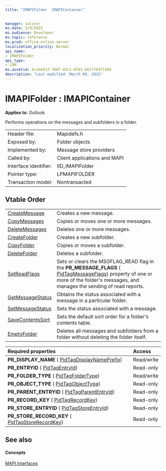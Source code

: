 ```yaml
---
title: "IMAPIFolder  IMAPIContainer"
 
 
manager: soliver
ms.date: 3/9/2015
ms.audience: Developer
ms.topic: reference
ms.prod: office-online-server
localization_priority: Normal
api_name:
- IMAPIFolder
api_type:
- COM
ms.assetid: bc2e8d17-7687-43c2-8f01-b677703f7288
description: "Last modified: March 09, 2015"
---
```


# IMAPIFolder : IMAPIContainer

  
  
**Applies to**: Outlook 
  
Performs operations on the messages and subfolders in a folder.
  
|||
|:-----|:-----|
|Header file:  <br/> |Mapidefs.h  <br/> |
|Exposed by:  <br/> |Folder objects  <br/> |
|Implemented by:  <br/> |Message store providers  <br/> |
|Called by:  <br/> |Client applications and MAPI  <br/> |
|Interface identifier:  <br/> |IID_IMAPIFolder  <br/> |
|Pointer type:  <br/> |LPMAPIFOLDER  <br/> |
|Transaction model:  <br/> |Nontransacted  <br/> |
   
## Vtable Order

|||
|:-----|:-----|
|[CreateMessage](imapifolder-createmessage.md) <br/> |Creates a new message.  <br/> |
|[CopyMessages](imapifolder-copymessages.md) <br/> |Copies or moves one or more messages.  <br/> |
|[DeleteMessages](imapifolder-deletemessages.md) <br/> |Deletes one or more messages.  <br/> |
|[CreateFolder](imapifolder-createfolder.md) <br/> |Creates a new subfolder.  <br/> |
|[CopyFolder](imapifolder-copyfolder.md) <br/> |Copies or moves a subfolder.  <br/> |
|[DeleteFolder](imapifolder-deletefolder.md) <br/> |Deletes a subfolder.  <br/> |
|[SetReadFlags](imapifolder-setreadflags.md) <br/> |Sets or clears the MSGFLAG_READ flag in the **PR_MESSAGE_FLAGS** ( [PidTagMessageFlags](pidtagmessageflags-canonical-property.md)) property of one or more of the folder's messages, and manages the sending of read reports.  <br/> |
|[GetMessageStatus](imapifolder-getmessagestatus.md) <br/> |Obtains the status associated with a message in a particular folder.  <br/> |
|[SetMessageStatus](imapifolder-setmessagestatus.md) <br/> |Sets the status associated with a message.  <br/> |
|[SaveContentsSort](imapifolder-savecontentssort.md) <br/> |Sets the default sort order for a folder's contents table.  <br/> |
|[EmptyFolder](imapifolder-emptyfolder.md) <br/> |Deletes all messages and subfolders from a folder without deleting the folder itself.  <br/> |
   
|**Required properties**|**Access**|
|:-----|:-----|
|**PR_DISPLAY_NAME** ( [PidTagDisplayNamePrefix](pidtagdisplaynameprefix-canonical-property.md))  <br/> |Read/write  <br/> |
|**PR_ENTRYID** ( [PidTagEntryId](pidtagentryid-canonical-property.md))  <br/> |Read-only  <br/> |
|**PR_FOLDER_TYPE** ( [PidTagFolderType](pidtagfoldertype-canonical-property.md))  <br/> |Read/write  <br/> |
|**PR_OBJECT_TYPE** ( [PidTagObjectType](pidtagobjecttype-canonical-property.md))  <br/> |Read-only  <br/> |
|**PR_PARENT_ENTRYID** ( [PidTagParentEntryId](pidtagparententryid-canonical-property.md))  <br/> |Read-only  <br/> |
|**PR_RECORD_KEY** ( [PidTagRecordKey](pidtagrecordkey-canonical-property.md))  <br/> |Read-only  <br/> |
|**PR_STORE_ENTRYID** ( [PidTagStoreEntryId](pidtagstoreentryid-canonical-property.md))  <br/> |Read-only  <br/> |
|**PR_STORE_RECORD_KEY** ( [PidTagStoreRecordKey](pidtagstorerecordkey-canonical-property.md))  <br/> |Read-only  <br/> |
   
## See also

#### Concepts

[MAPI Interfaces](mapi-interfaces.md)

